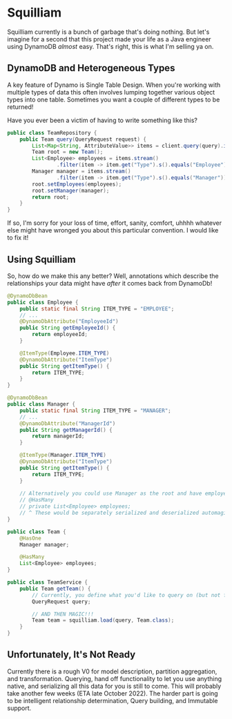 # Squilliam

Squilliam currently is a bunch of garbage that's doing nothing. But let's imagine for a second that
this project made your life as a Java engineer using DynamoDB _almost_ easy. That's right, this is
what I'm selling ya on.


## DynamoDB and Heterogeneous Types

A key feature of Dynamo is Single Table Design. When you're working with multiple types of data
this often involves lumping together various object types into one table. Sometimes you want a couple
of different types to be returned!

Have you ever been a victim of having to write something like this?

```java
public class TeamRepository {
    public Team query(QueryRequest request) {
        List<Map<String, AttributeValue>> items = client.query(query).items();
        Team root = new Team();
        List<Employee> employees = items.stream()
                .filter(item -> item.get("Type").s().equals("Employee"));
        Manager manager = items.stream()
                .filter(item -> item.get("Type").s().equals("Manager")).get(0);
        root.setEmployees(employees);
        root.setManager(manager);
        return root;
    }
}
```

If so, I'm sorry for your loss of time, effort, sanity, comfort, uhhhh whatever else might have
wronged you about this particular convention. I would like to fix it!

## Using Squilliam

So, how do we make this any better? Well, annotations which describe the relationships your data
might have _after_ it comes back from DynamoDb!

```java
@DynamoDbBean
public class Employee {
    public static final String ITEM_TYPE = "EMPLOYEE";
    // ...
    @DynamoDbAttribute("EmployeeId")
    public String getEmployeeId() {
        return employeeId;
    }

    @ItemType(Employee.ITEM_TYPE)
    @DynamoDbAttribute("ItemType")
    public String getItemType() {
        return ITEM_TYPE;
    }
}

@DynamoDbBean
public class Manager {
    public static final String ITEM_TYPE = "MANAGER";
    // ...
    @DynamoDbAttribute("ManagerId")
    public String getManagerId() {
        return managerId;
    }

    @ItemType(Manager.ITEM_TYPE)
    @DynamoDbAttribute("ItemType")
    public String getItemType() {
        return ITEM_TYPE;
    }
    
    // Alternatively you could use Manager as the root and have employees on it!
    // @HasMany
    // private List<Employee> employees;
    // ^ These would be separately serialized and deserialized automagically
}

public class Team {
    @HasOne
    Manager manager;

    @HasMany
    List<Employee> employees;
}

public class TeamService {
    public Team getTeam() {
        // Currently, you define what you'd like to query on (but not for long ;)
        QueryRequest query;

        // AND THEN MAGIC!!!
        Team team = squilliam.load(query, Team.class);
    }
}
```

## Unfortunately, It's Not Ready

Currently there is a rough V0 for model description, partition aggregation, and transformation.
Querying, hand off functionality to let you use anything native, and serializing all this data for
you is still to come. This will probably take another few weeks (ETA late October 2022). The harder
part is going to be intelligent relationship determination, Query building, and Immutable support.
